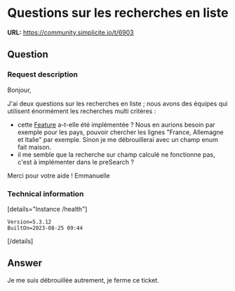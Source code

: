 # Questions sur les recherches en liste

**URL:** https://community.simplicite.io/t/6903

## Question
### Request description

Bonjour,

J'ai deux questions sur les recherches en liste ; nous avons des équipes qui utilisent énormément les recherches multi critères :

- cette [Feature](https://community.simplicite.io/t/recherche-multiple-sur-objet-lie/4880/4) a-t-elle été implémentée ? Nous en aurions besoin par exemple pour les pays, pouvoir chercher les lignes "France, Allemagne et Italie" par exemple. Sinon je me débrouillerai avec un champ enum fait maison.
- il me semble que la recherche sur champ calculé ne fonctionne pas, c'est à implémenter dans le preSearch ?

Merci pour votre aide !
Emmanuelle


### Technical information

[details="Instance /health"]
```text
Version=5.3.12
BuiltOn=2023-08-25 09:44
```
[/details]

## Answer
Je me suis débrouillée autrement, je ferme ce ticket.
